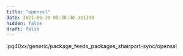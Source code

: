 ```yaml
---
title: "openssl"
date: 2021-06-20 00:38:40.311190
hidden: false
draft: false
---
```


ipq40xx/generic/package_feeds_packages_shairport-sync/openssl

